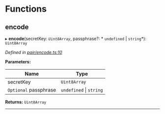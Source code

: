 

# Functions

<a id="encode"></a>

##  encode

▸ **encode**(secretKey: *`Uint8Array`*, passphrase?: * `undefined` &#124; `string`*): `Uint8Array`

*Defined in [pair/encode.ts:10](https://github.com/polkadot-js/common/blob/ccfed2a/packages/keyring/src/pair/encode.ts#L10)*

**Parameters:**

| Name | Type |
| ------ | ------ |
| secretKey | `Uint8Array` |
| `Optional` passphrase |  `undefined` &#124; `string`|

**Returns:** `Uint8Array`

___

